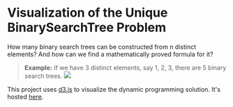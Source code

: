 # Visualization of the Unique BinarySearchTree Problem

How many binary search trees can be constructed from n distinct elements? And how can we find a mathematically proved formula for it?
> **Example:** If we have 3 distinct elements, say 1, 2, 3, there are 5 binary search trees.
![](http://i.stack.imgur.com/0SET8.jpg)

This project uses [d3.js](http://d3js.org/) to visualize the dynamic programming solution. It's hosted [here](http://uniquebst.appspot.com).
